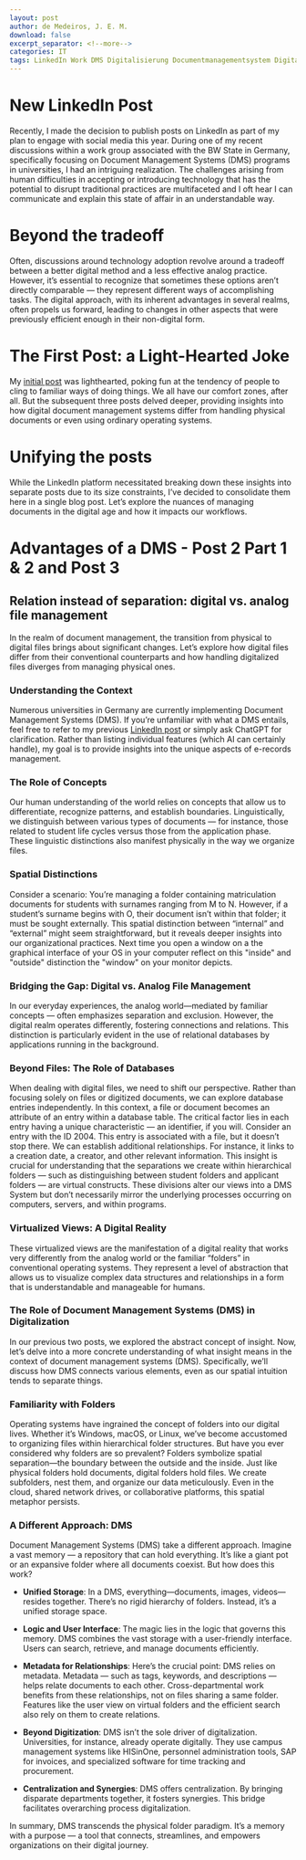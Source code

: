 ```yaml
---
layout: post
author: de Medeiros, J. E. M.
download: false
excerpt_separator: <!--more-->
categories: IT 
tags: LinkedIn Work DMS Digitalisierung Documentmanagementsystem Digitalisierungindeutschland Digitalisierunginderverwaltung
---
```


# New LinkedIn Post

Recently, I made the decision to publish posts on LinkedIn as part of my plan to engage with social media this year. During one of my recent discussions within a work group associated with the BW State in Germany, specifically focusing on Document Management Systems (DMS) programs in universities, I had an intriguing realization. The challenges arising from human difficulties in accepting or introducing technology that has the potential to disrupt traditional practices are multifaceted and I oft hear I can communicate and explain this state of affair in an understandable way. <!--more-->

# Beyond the tradeoff

Often, discussions around technology adoption revolve around a tradeoff between a better digital method and a less effective analog practice. However, it’s essential to recognize that sometimes these options aren’t directly comparable — they represent different ways of accomplishing tasks. The digital approach, with its inherent advantages in several realms, often propels us forward, leading to changes in other aspects that were previously efficient enough in their non-digital form.

# The First Post: a Light-Hearted Joke

My [initial post](https://www.linkedin.com/posts/imdemedeiros_digitalisierung-dms-documentmanagementsystem-activity-7184490741195272192-xvVV) was lighthearted, poking fun at the tendency of people to cling to familiar ways of doing things. We all have our comfort zones, after all. But the subsequent three posts delved deeper, providing insights into how digital document management systems differ from handling physical documents or even using ordinary operating systems.

# Unifying the posts

While the LinkedIn platform necessitated breaking down these insights into separate posts due to its size constraints, I’ve decided to consolidate them here in a single blog post. Let’s explore the nuances of managing documents in the digital age and how it impacts our workflows.

# Advantages of a DMS - Post 2 Part 1 & 2 and Post 3

## Relation instead of separation: digital vs. analog file management

In the realm of document management, the transition from physical to digital files brings about significant changes. Let’s explore how digital files differ from their conventional counterparts and how handling digitalized files diverges from managing physical ones.

### Understanding the Context

Numerous universities in Germany are currently implementing Document Management Systems (DMS). If you’re unfamiliar with what a DMS entails, feel free to refer to my previous [LinkedIn post](https://www.linkedin.com/posts/imdemedeiros_digitalisierung-dms-documentmanagementsystem-activity-7185950680702951424-s97m) or simply ask ChatGPT for clarification. Rather than listing individual features (which AI can certainly handle), my goal is to provide insights into the unique aspects of e-records management.

### The Role of Concepts

Our human understanding of the world relies on concepts that allow us to differentiate, recognize patterns, and establish boundaries. Linguistically, we distinguish between various types of documents — for instance, those related to student life cycles versus those from the application phase. These linguistic distinctions also manifest physically in the way we organize files.

### Spatial Distinctions
Consider a scenario: You’re managing a folder containing matriculation documents for students with surnames ranging from M to N. However, if a student’s surname begins with O, their document isn’t within that folder; it must be sought externally. This spatial distinction between “internal” and “external” might seem straightforward, but it reveals deeper insights into our organizational practices. Next time you open a window on a the graphical interface of your OS in your computer reflect on this "inside" and "outside" distinction the "window" on your monitor depicts.

### Bridging the Gap: Digital vs. Analog File Management
In our everyday experiences, the analog world—mediated by familiar concepts — often emphasizes separation and exclusion. However, the digital realm operates differently, fostering connections and relations. This distinction is particularly evident in the use of relational databases by applications running in the background.

### Beyond Files: The Role of Databases
When dealing with digital files, we need to shift our perspective. Rather than focusing solely on files or digitized documents, we can explore database entries independently. In this context, a file or document becomes an attribute of an entry within a database table. The critical factor lies in each entry having a unique characteristic — an identifier, if you will.
Consider an entry with the ID 2004. This entry is associated with a file, but it doesn’t stop there. We can establish additional relationships. For instance, it links to a creation date, a creator, and other relevant information. This insight is crucial for understanding that the separations we create within hierarchical folders — such as distinguishing between student folders and applicant folders — are virtual constructs. These divisions alter our views into a DMS System but don’t necessarily mirror the underlying processes occurring on computers, servers, and within programs.

### Virtualized Views: A Digital Reality
These virtualized views are the manifestation of a digital reality that works very differently from the analog world or the familiar “folders” in conventional operating systems. They represent a level of abstraction that allows us to visualize complex data structures and relationships in a form that is understandable and manageable for humans.

### The Role of Document Management Systems (DMS) in Digitalization
In our previous two posts, we explored the abstract concept of insight. Now, let’s delve into a more concrete understanding of what insight means in the context of document management systems (DMS). Specifically, we’ll discuss how DMS connects various elements, even as our spatial intuition tends to separate things.

### Familiarity with Folders
Operating systems have ingrained the concept of folders into our digital lives. Whether it’s Windows, macOS, or Linux, we’ve become accustomed to organizing files within hierarchical folder structures. But have you ever considered why folders are so prevalent?
Folders symbolize spatial separation—the boundary between the outside and the inside. Just like physical folders hold documents, digital folders hold files. We create subfolders, nest them, and organize our data meticulously. Even in the cloud, shared network drives, or collaborative platforms, this spatial metaphor persists.

### A Different Approach: DMS
Document Management Systems (DMS) take a different approach. Imagine a vast memory — a repository that can hold everything. It’s like a giant pot or an expansive folder where all documents coexist. But how does this work?

- **Unified Storage**: In a DMS, everything—documents, images, videos—resides together. There’s no rigid hierarchy of folders. Instead, it’s a unified storage space.

- **Logic and User Interface**: The magic lies in the logic that governs this memory. DMS combines the vast storage with a user-friendly interface. Users can search, retrieve, and manage documents efficiently.

- **Metadata for Relationships**: Here’s the crucial point: DMS relies on metadata. Metadata — such as tags, keywords, and descriptions — helps relate documents to each other. Cross-departmental work benefits from these relationships, not on files sharing a same folder. Features like the user view on virtual folders and the efficient search also rely on them to create relations.

- **Beyond Digitization**: DMS isn’t the sole driver of digitalization. Universities, for instance, already operate digitally. They use campus management systems like HISinOne, personnel administration tools, SAP for invoices, and specialized software for time tracking and procurement.

- **Centralization and Synergies**: DMS offers centralization. By bringing disparate departments together, it fosters synergies. This bridge facilitates overarching process digitalization.

In summary, DMS transcends the physical folder paradigm. It’s a memory with a purpose — a tool that connects, streamlines, and empowers organizations on their digital journey.

